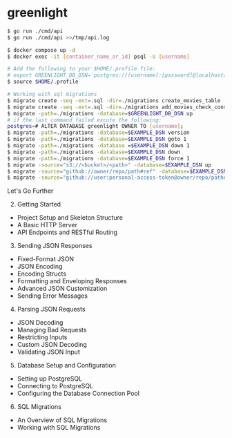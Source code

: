 # greenlight

```bash
$ go run ./cmd/api
$ go run ./cmd/api >>/tmp/api.log

$ docker compose up -d
$ docker exec -it [container_name_or_id] psql -U [username]

# Add the following to your $HOME/.profile file:
# export GREENLIGHT_DB_DSN='postgres://[username]:[password]@localhost/greenlight'
$ source $HOME/.profile

# Working with sql migrations
$ migrate create -seq -ext=.sql -dir=./migrations create_movies_table
$ migrate create -seq -ext=.sql -dir=./migrations add_movies_check_constraints
$ migrate -path=./migrations -database=$GREENLIGHT_DB_DSN up
# if the last command failed excute the following:
postgres=# ALTER DATABASE greenlight OWNER TO [username];
$ migrate -path=./migrations -database=$EXAMPLE_DSN version
$ migrate -path=./migrations -database=$EXAMPLE_DSN goto 1
$ migrate -path=./migrations -database =$EXAMPLE_DSN down 1
$ migrate -path=./migrations -database=$EXAMPLE_DSN down
$ migrate -path=./migrations -database=$EXAMPLE_DSN force 1
$ migrate -source="s3://<bucket>/<path>" -database=$EXAMPLE_DSN up
$ migrate -source="github://owner/repo/path#ref" -database=$EXAMPLE_DSN up
$ migrate -source="github://user:personal-access-token@owner/repo/path#ref" -database=$EXAMPLE_DSN up
```

Let's Go Further

2. Getting Started

- Project Setup and Skeleton Structure
- A Basic HTTP Server
- API Endpoints and RESTful Routing

3. Sending JSON Responses

- Fixed-Format JSON
- JSON Encoding
- Encoding Structs
- Formatting and Enveloping Responses
- Advanced JSON Customization
- Sending Error Messages

4. Parsing JSON Requests

- JSON Decoding
- Managing Bad Requests
- Restricting Inputs
- Custom JSON Decoding
- Validating JSON Input

5. Database Setup and Configuration

- Setting up PostgreSQL
- Connecting to PostgreSQL
- Configuring the Database Connection Pool

6. SQL Migrations

- An Overview of SQL Migrations
- Working with SQL Migrations
